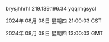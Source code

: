 brysjhhrhl 219.139.196.34 yqqlmgsycl

2024年 08月 08日 星期四 21:00:03 CST

2024年 08月 08日 星期四 13:00:03 GMT
